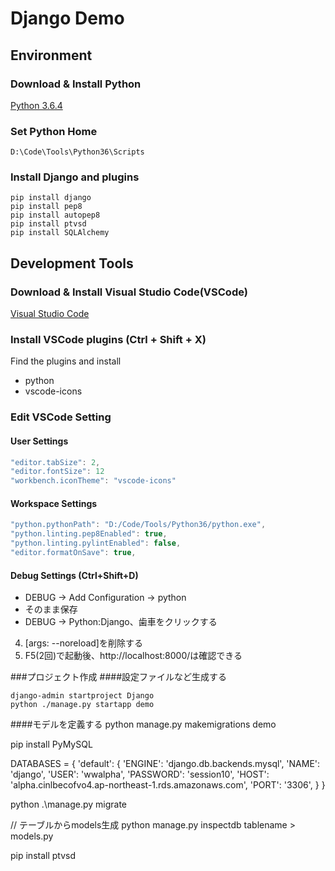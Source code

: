 ﻿# Django Demo

## Environment

### Download & Install Python
[Python 3.6.4](https://www.python.org/downloads/)

### Set Python Home
```
D:\Code\Tools\Python36\Scripts
```
### Install Django and plugins
```
pip install django
pip install pep8
pip install autopep8
pip install ptvsd
pip install SQLAlchemy
```

## Development Tools
### Download & Install Visual Studio Code(VSCode)
[Visual Studio Code](https://code.visualstudio.com/download)

### Install VSCode plugins (Ctrl + Shift + X)
Find the plugins and install
* python
* vscode-icons

### Edit VSCode Setting

#### User Settings 
```js
"editor.tabSize": 2,
"editor.fontSize": 12
"workbench.iconTheme": "vscode-icons"
```

#### Workspace Settings
```js
"python.pythonPath": "D:/Code/Tools/Python36/python.exe",
"python.linting.pep8Enabled": true,
"python.linting.pylintEnabled": false,
"editor.formatOnSave": true,
```

#### Debug Settings (Ctrl+Shift+D)
* DEBUG -> Add Configuration -> python
* そのまま保存
* DEBUG -> Python:Django、歯車をクリックする
4. [args: --noreload]を削除する
5. F5(2回)で起動後、http://localhost:8000/は確認できる

###プロジェクト作成
####設定ファイルなど生成する
```
django-admin startproject Django
python ./manage.py startapp demo
```

####モデルを定義する
python manage.py makemigrations demo

pip install PyMySQL

DATABASES = {
    'default': {
        'ENGINE': 'django.db.backends.mysql',
        'NAME': 'django',
        'USER': 'wwalpha',
        'PASSWORD': 'session10',
        'HOST': 'alpha.cinlbecofvo4.ap-northeast-1.rds.amazonaws.com',
        'PORT': '3306',
    }
}

python .\manage.py migrate

// テーブルからmodels生成
python manage.py inspectdb tablename > models.py

pip install ptvsd
